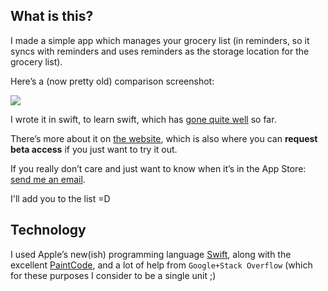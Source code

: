 What is this?
-------------

I made a simple app which manages your grocery list (in reminders, so it syncs with reminders and uses reminders as the storage location for the grocery list).

Here’s a (now pretty old) comparison screenshot:

![](http://esploded.s3.amazonaws.com/anon_data/2014/rkEo-photo%203.PNG)

I wrote it in swift, to learn swift, which has [gone quite well](http://stackoverflow.com/search?q=user:2908+[swift]) so far.

There’s more about it on [the website](http://dailybread.jiaaro.com), which is also where you can **request beta access** if you just want to try it out.

If you really don’t care and just want to know when it’s in the App Store:  
[send me an email](requestingdailybreadlaunchnews@jiaaro.com). 

I'll add you to the list =D

Technology
----------

I used Apple’s new(ish) programming language [Swift](https://developer.apple.com/swift/), along with the excellent [PaintCode](http://www.paintcodeapp.com), and a lot of help from `Google+Stack Overflow` (which for these purposes I consider to be a single unit ;)
